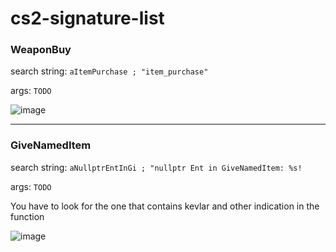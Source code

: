 # cs2-signature-list

### WeaponBuy
search string: `aItemPurchase ; "item_purchase"`

args: `TODO`

![image](https://github.com/Salvatore-Als/cs2-signature-list/assets/58212852/b12fea36-db7d-441b-9280-111aafac94c6)

---

### GiveNamedItem
search string: `aNullptrEntInGi ; "nullptr Ent in GiveNamedItem: %s!`

args: `TODO`

You have to look for the one that contains kevlar and other indication in the function

![image](https://github.com/Salvatore-Als/cs2-signature-list/assets/58212852/926e26df-2156-4d1c-8b2d-640c20c41c91)
